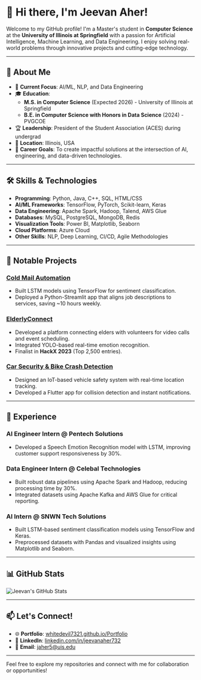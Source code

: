 # 👋 Hi there, I'm Jeevan Aher!

Welcome to my GitHub profile! I'm a Master's student in **Computer Science** at the **University of Illinois at Springfield** with a passion for Artificial Intelligence, Machine Learning, and Data Engineering. I enjoy solving real-world problems through innovative projects and cutting-edge technology.

---

## 🚀 About Me
- 🌱 **Current Focus**: AI/ML, NLP, and Data Engineering
- 🎓 **Education**:
  - **M.S. in Computer Science** (Expected 2026) - University of Illinois at Springfield
  - **B.E. in Computer Science with Honors in Data Science** (2024) - PVGCOE
- 🏆 **Leadership**: President of the Student Association (ACES) during undergrad
- 📍 **Location**: Illinois, USA
- 🎯 **Career Goals**: To create impactful solutions at the intersection of AI, engineering, and data-driven technologies.

---

## 🛠 Skills & Technologies
- **Programming**: Python, Java, C++, SQL, HTML/CSS
- **AI/ML Frameworks**: TensorFlow, PyTorch, Scikit-learn, Keras
- **Data Engineering**: Apache Spark, Hadoop, Talend, AWS Glue
- **Databases**: MySQL, PostgreSQL, MongoDB, Redis
- **Visualization Tools**: Power BI, Matplotlib, Seaborn
- **Cloud Platforms**: Azure Cloud
- **Other Skills**: NLP, Deep Learning, CI/CD, Agile Methodologies

---

## 🌟 Notable Projects
### [Cold Mail Automation](https://github.com/whitedevil7321/Gen-Ai-cold-Email-generator-generator)
- Built LSTM models using TensorFlow for sentiment classification.
- Deployed a Python-Streamlit app that aligns job descriptions to services, saving ~10 hours weekly.

### [ElderlyConnect](https://github.com/whitedevil7321/Elderly-Connect)
- Developed a platform connecting elders with volunteers for video calls and event scheduling.
- Integrated YOLO-based real-time emotion recognition.
- Finalist in **HackX 2023** (Top 2,500 entries).

### [Car Security & Bike Crash Detection](https://github.com/whitedevil7321/Car-Security-Bike-Crash-Detection)
- Designed an IoT-based vehicle safety system with real-time location tracking.
- Developed a Flutter app for collision detection and instant notifications.

---

## 💼 Experience
### **AI Engineer Intern** @ Pentech Solutions
- Developed a Speech Emotion Recognition model with LSTM, improving customer support responsiveness by 30%.

### **Data Engineer Intern** @ Celebal Technologies
- Built robust data pipelines using Apache Spark and Hadoop, reducing processing time by 30%.
- Integrated datasets using Apache Kafka and AWS Glue for critical reporting.

### **AI Intern** @ SNWN Tech Solutions
- Built LSTM-based sentiment classification models using TensorFlow and Keras.
- Preprocessed datasets with Pandas and visualized insights using Matplotlib and Seaborn.

---

## 📊 GitHub Stats
![Jeevan's GitHub Stats](https://github-readme-stats.vercel.app/api?username=whitedevil7321&show_icons=true&theme=radical)

---

## 📫 Let's Connect!
- 🌐 **Portfolio**: [whitedevil7321.github.io/Portfolio](https://whitedevil7321.github.io/Portfolio/)
- 💼 **LinkedIn**: [linkedin.com/in/jeevanaher732](https://www.linkedin.com/in/jeevanaher732/)
- 📧 **Email**: [jaher5@uis.edu](mailto:jaher5@uis.edu)

---

Feel free to explore my repositories and connect with me for collaboration or opportunities!
